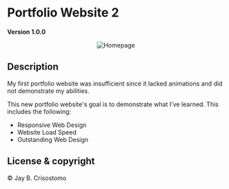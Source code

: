 
# <strong>Portfolio Website 2</strong> 

**Version 1.0.0** 

<p align="center">
  <img src="https://media.giphy.com/media/Ph1y9l0cbInjWo4eZd/giphy.gif" alt="Homepage" />
</p>

## **Description**
My first portfolio website was insufficient since it lacked animations and did not demonstrate my abilities.

This new portfolio website's goal is to demonstrate what I've learned. This includes the following:
- Responsive Web Design
- Website Load Speed
- Outstanding Web Design

## License & copyright

© Jay B. Crisostomo
